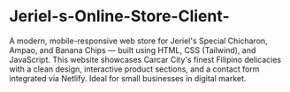 # Jeriel-s-Online-Store-Client-
A modern, mobile-responsive web store for Jeriel's Special Chicharon, Ampao, and Banana Chips — built using HTML, CSS (Tailwind), and JavaScript. This website showcases Carcar City's finest Filipino delicacies with a clean design, interactive product sections, and a contact form integrated via Netlify. Ideal for small businesses in digital market.
